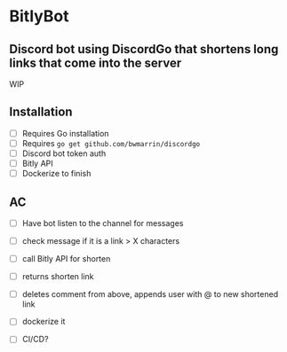 # BitlyBot
## Discord bot using DiscordGo that shortens long links that come into the server


WIP

## Installation 
* [ ] Requires Go installation
* [ ] Requires `go get github.com/bwmarrin/discordgo`
* [ ] Discord bot token auth
* [ ] Bitly API 
* [ ] Dockerize to finish

## AC
* [ ] Have bot listen to the channel for messages
* [ ] check message if it is a link > X characters
* [ ] call Bitly API for shorten
* [ ] returns shorten link
* [ ] deletes comment from above, appends user with @ to new shortened link
* [ ] dockerize it 
* [ ] CI/CD? 

